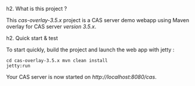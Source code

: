 h2. What is this project ?

This *cas-overlay-3.5.x* project is a CAS server demo webapp using Maven overlay for CAS server *version 3.5.x*.

h2. Quick start & test 

To start quickly, build the project and launch the web app with jetty :<pre><code>cd cas-overlay-3.5.x
mvn clean install jetty:run</code></pre>

Your CAS server is now started on *http://localhost:8080/cas*.
